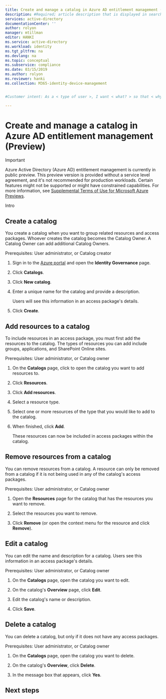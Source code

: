 ```yaml
---
title: Create and manage a catalog in Azure AD entitlement management (Preview)
description: #Required; article description that is displayed in search results.
services: active-directory
documentationCenter: ''
author: rolyon
manager: mtillman
editor: HANKI
ms.service: active-directory
ms.workload: identity
ms.tgt_pltfrm: na
ms.devlang: na
ms.topic: conceptual
ms.subservice: compliance
ms.date: 03/15/2019
ms.author: rolyon
ms.reviewer: hanki
ms.collection: M365-identity-device-management


#Customer intent: As a < type of user >, I want < what? > so that < why? >.

---
```

# Create and manage a catalog in Azure AD entitlement management (Preview)

> [!IMPORTANT]
> Azure Active Directory (Azure AD) entitlement management is currently in public preview.
> This preview version is provided without a service level agreement, and it's not recommended for production workloads. Certain features might not be supported or might have constrained capabilities.
> For more information, see [Supplemental Terms of Use for Microsoft Azure Previews](https://azure.microsoft.com/support/legal/preview-supplemental-terms/).

Intro

## Create a catalog

You create a catalog when you want to group related resources and access packages. Whoever creates the catalog becomes the Catalog Owner. A Catalog Owner can add additional Catalog Owners.

Prerequisites: User administrator, or Catalog creator

1. Sign in to the [Azure portal](https://portal.azure.com) and open the **Identity Governance** page.

1. Click **Catalogs**.

1. Click **New catalog**.

1. Enter a unique name for the catalog and provide a description.

    Users will see this information in an access package's details.

1. Click **Create**.

## Add resources to a catalog

To include resources in an access package, you must first add the resources to the catalog. The types of resources you can add include groups, applications, and SharePoint Online sites.

Prerequisites: User administrator, or Catalog owner

1. On the **Catalogs** page, click to open the catalog you want to add resources to.

1. Click **Resources**.

1. Click **Add resources**.

1. Select a resource type.

1. Select one or more resources of the type that you would like to add to the catalog.

1. When finished, click **Add**.

    These resources can now be included in access packages within the catalog.

## Remove resources from a catalog

You can remove resources from a catalog. A resource can only be removed from a catalog if it is not being used in any of the catalog's access packages.

Prerequisites: User administrator, or Catalog owner

1. Open the **Resources** page for the catalog that has the resources you want to remove.

1. Select the resources you want to remove.

1. Click **Remove** (or open the context menu for the resource and click **Remove**).
 
## Edit a catalog

You can edit the name and description for a catalog. Users see this information in an access package's details.

Prerequisites: User administrator, or Catalog owner

1. On the **Catalogs** page, open the catalog you want to edit.

1. On the catalog's **Overview** page, click **Edit**.

1. Edit the catalog's name or description.

1. Click **Save**.
 
## Delete a catalog

You can delete a catalog, but only if it does not have any access packages.

Prerequisites: User administrator, or Catalog owner

1. On the **Catalogs** page, open the catalog you want to delete.

1. On the catalog's **Overview**, click **Delete**.

1. In the message box that appears, click **Yes**.

## Next steps

